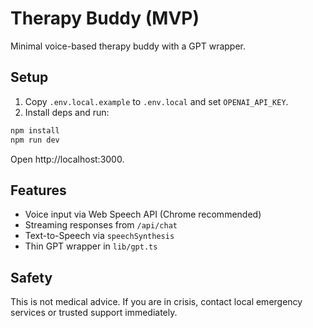 # Therapy Buddy (MVP)

Minimal voice-based therapy buddy with a GPT wrapper.

## Setup

1. Copy `.env.local.example` to `.env.local` and set `OPENAI_API_KEY`.
2. Install deps and run:

```bash
npm install
npm run dev
```

Open http://localhost:3000.

## Features

- Voice input via Web Speech API (Chrome recommended)
- Streaming responses from `/api/chat`
- Text-to-Speech via `speechSynthesis`
- Thin GPT wrapper in `lib/gpt.ts`

## Safety

This is not medical advice. If you are in crisis, contact local emergency services or trusted support immediately.
